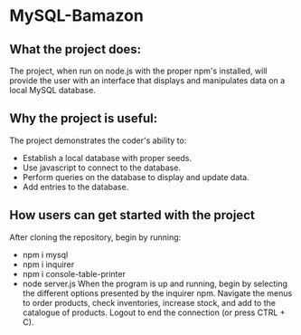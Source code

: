 # MySQL-Bamazon
## What the project does:
The project, when run on node.js with the proper npm's installed, will provide the user with an interface that displays and manipulates data on a local MySQL database.
## Why the project is useful:
The project demonstrates the coder's ability to:
- Establish a local database with proper seeds.
- Use javascript to connect to the database.
- Perform queries on the database to display and update data.
- Add entries to the database.
## How users can get started with the project
After cloning the repository, begin by running:
- npm i mysql
- npm i inquirer
- npm i console-table-printer
- node server.js
When the program is up and running, begin by selecting the different options presented by the inquirer npm. Navigate the menus to order products, check inventories, increase stock, and add to the catalogue of products. Logout to end the connection (or press CTRL + C).
